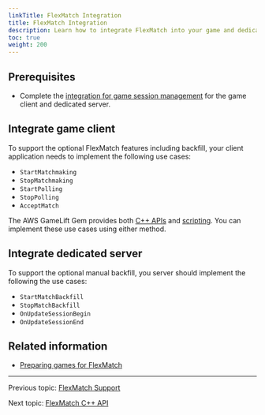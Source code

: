 ```yaml
---
linkTitle: FlexMatch Integration
title: FlexMatch Integration
description: Learn how to integrate FlexMatch into your game and dedicated server using the AWS GameLift Gem in Open 3D Engine (O3DE).
toc: true
weight: 200
---
```


## Prerequisites

- Complete the [integration for game session management](../session-management/integration) for the game client and dedicated server.

## Integrate game client

To support the optional FlexMatch features including backfill, your client application needs to implement the following use cases:
- `StartMatchmaking`
- `StopMatchmaking`
- `StartPolling`
- `StopPolling`
- `AcceptMatch`

The AWS GameLift Gem provides both [C++ APIs](cpp-api/) and [scripting](scripting/). You can implement these use cases using either method.


## Integrate dedicated server

To support the optional manual backfill, you server should implement the following the use cases:
- `StartMatchBackfill`
- `StopMatchBackfill`
- `OnUpdateSessionBegin`
- `OnUpdateSessionEnd`

## Related information

- [Preparing games for FlexMatch](https://docs.aws.amazon.com/gamelift/latest/flexmatchguide/match-integration-intro.html)


---

Previous topic: [FlexMatch Support](/docs/user-guide/gems/reference/aws/aws-gamelift/flexmatch)

Next topic: [FlexMatch C++ API](cpp-api/)
